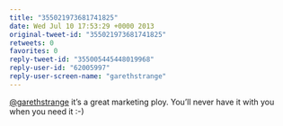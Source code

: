 ```yaml
---
title: "355021973681741825"
date: Wed Jul 10 17:53:29 +0000 2013
original-tweet-id: "355021973681741825"
retweets: 0
favorites: 0
reply-tweet-id: "355005445448019968"
reply-user-id: "62005997"
reply-user-screen-name: "garethstrange"
---
```

<a href="https://twitter.com/garethstrange">@garethstrange</a> it’s a great marketing ploy. You’ll never have it with you when you need it :-)
